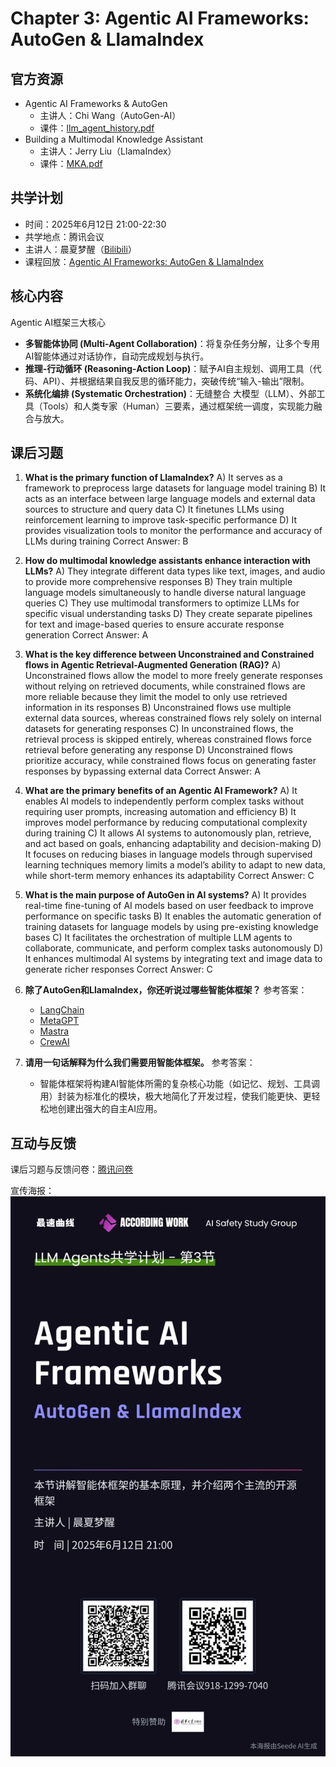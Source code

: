 # Chapter 3: Agentic AI Frameworks: AutoGen & LlamaIndex

## 官方资源

- Agentic AI Frameworks & AutoGen
  - 主讲人：Chi Wang（AutoGen-AI）
  - 课件：[llm_agent_history.pdf](https://rdi.berkeley.edu/llm-agents-mooc/slides/llm_agent_history.pdf)
- Building a Multimodal Knowledge Assistant
  - 主讲人：Jerry Liu（LlamaIndex）
  - 课件：[MKA.pdf](https://rdi.berkeley.edu/llm-agents-mooc/slides/MKA.pdf)

## 共学计划

- 时间：2025年6月12日 21:00-22:30
- 共学地点：腾讯会议
- 主讲人：晨夏梦醒（[Bilibili](https://space.bilibili.com/89566407)）
- 课程回放：[Agentic AI Frameworks: AutoGen & LlamaIndex](https://www.bilibili.com/video/BV18zM2zQEhp)

## 核心内容

Agentic AI框架三大核心

- **多智能体协同 (Multi-Agent Collaboration)**：将复杂任务分解，让多个专用AI智能体通过对话协作，自动完成规划与执行。
- **推理-行动循环 (Reasoning-Action Loop)**：赋予AI自主规划、调用工具（代码、API）、并根据结果自我反思的循环能力，突破传统“输入-输出”限制。
- **系统化编排 (Systematic Orchestration)**：无缝整合 大模型（LLM）、外部工具（Tools）和人类专家（Human）三要素，通过框架统一调度，实现能力融合与放大。

## 课后习题

1. **What is the primary function of LlamaIndex?**
A) It serves as a framework to preprocess large datasets for language model training
B) It acts as an interface between large language models and external data sources to structure and query data
C) It finetunes LLMs using reinforcement learning to improve task-specific performance
D) It provides visualization tools to monitor the performance and accuracy of LLMs during training
Correct Answer: B

2. **How do multimodal knowledge assistants enhance interaction with LLMs?**
A) They integrate different data types like text, images, and audio to provide more comprehensive responses
B) They train multiple language models simultaneously to handle diverse natural language queries
C) They use multimodal transformers to optimize LLMs for specific visual understanding tasks
D) They create separate pipelines for text and image-based queries to ensure accurate response generation
Correct Answer: A

3. **What is the key difference between Unconstrained and Constrained flows in Agentic Retrieval-Augmented Generation (RAG)?**
A) Unconstrained flows allow the model to more freely generate responses without relying on retrieved documents, while constrained flows are more reliable because they limit the model to only use retrieved information in its responses
B) Unconstrained flows use multiple external data sources, whereas constrained flows rely solely on internal datasets for generating responses
C) In unconstrained flows, the retrieval process is skipped entirely, whereas constrained flows force retrieval before generating any response
D) Unconstrained flows prioritize accuracy, while constrained flows focus on generating faster responses by bypassing external data
Correct Answer: A

4. **What are the primary benefits of an Agentic AI Framework?**
A) It enables AI models to independently perform complex tasks without requiring user prompts, increasing automation and efficiency
B) It improves model performance by reducing computational complexity during training
C) It allows AI systems to autonomously plan, retrieve, and act based on goals, enhancing adaptability and decision-making
D) It focuses on reducing biases in language models through supervised learning techniques memory limits a model’s ability to adapt to new data, while short-term memory enhances its adaptability
Correct Answer: C

5. **What is the main purpose of AutoGen in AI systems?**
A) It provides real-time fine-tuning of AI models based on user feedback to improve performance on specific tasks
B) It enables the automatic generation of training datasets for language models by using pre-existing knowledge bases
C) It facilitates the orchestration of multiple LLM agents to collaborate, communicate, and perform complex tasks autonomously
D) It enhances multimodal AI systems by integrating text and image data to generate richer responses
Correct Answer: C

6. **除了AutoGen和LlamaIndex，你还听说过哪些智能体框架？**
参考答案：
   - [LangChain](https://www.langchain.com/)
   - [MetaGPT](https://mgx.dev/)
   - [Mastra](https://mastra.ai/)
   - [CrewAI](https://www.crewai.com/)

7. **请用一句话解释为什么我们需要用智能体框架。**
参考答案：
    - 智能体框架将构建AI智能体所需的复杂核心功能（如记忆、规划、工具调用）封装为标准化的模块，极大地简化了开发过程，使我们能更快、更轻松地创建出强大的自主AI应用。

## 互动与反馈

课后习题与反馈问卷：[腾讯问卷](https://docs.qq.com/form/page/DTVFidG5RVW16RnZ3)

宣传海报：![第3节预告](../assets/LLMAgents共学计划/第3节预告.png)